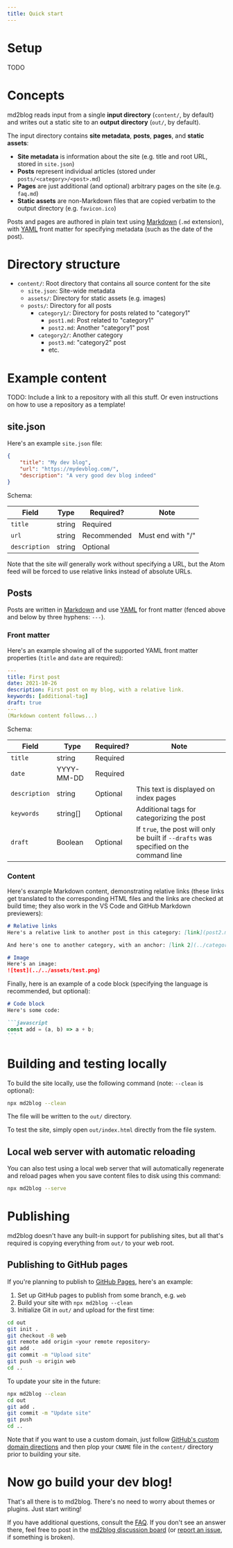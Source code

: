 ```yaml
---
title: Quick start
---
```

# Setup
TODO

# Concepts
md2blog reads input from a single **input directory** (`content/`, by default) and writes out a static site to an **output directory** (`out/`, by default).

The input directory contains **site metadata**, **posts**, **pages**, and **static assets**:

* **Site metadata** is information about the site (e.g. title and root URL, stored in `site.json`)
* **Posts** represent individual articles (stored under `posts/<category>/<post>.md`)
* **Pages** are just additional (and optional) arbitrary pages on the site (e.g. `faq.md`)
* **Static assets** are non-Markdown files that are copied verbatim to the output directory (e.g. `favicon.ico`)

Posts and pages are authored in plain text using [Markdown](https://guides.github.com/features/mastering-markdown/) (`.md` extension), with [YAML](https://en.wikipedia.org/wiki/YAML) front matter for specifying metadata (such as the date of the post).

# Directory structure
* `content/`: Root directory that contains all source content for the site
  * `site.json`: Site-wide metadata
  * `assets/`: Directory for static assets (e.g. images)
  * `posts/`: Directory for all posts
    * `category1/`: Directory for posts related to "category1"
      * `post1.md`: Post related to "category1"
      * `post2.md`: Another "category1" post
    * `category2/`: Another category
      * `post3.md`: "category2" post
      * etc.

# Example content
TODO: Include a link to a repository with all this stuff. Or even instructions on how to use a repository as a template!

## site.json
Here's an example `site.json` file:

```json
{
    "title": "My dev blog",
    "url": "https://mydevblog.com/",
    "description": "A very good dev blog indeed"
}
```

Schema:

| Field | Type | Required? | Note |
| --- | --- | --- | --- |
| `title` | string | Required | |
| `url` | string | Recommended | Must end with "/" |
| `description` | string | Optional | |

Note that the site *will* generally work without specifying a URL, but the Atom feed will be forced to use relative links instead of absolute URLs.

## Posts
Posts are written in [Markdown](https://guides.github.com/features/mastering-markdown/) and use [YAML](https://en.wikipedia.org/wiki/YAML) for front matter (fenced above and below by three hyphens: `---`).

### Front matter
Here's an example showing all of the supported YAML front matter properties (`title` and `date` are required):

```yaml
---
title: First post
date: 2021-10-26
description: First post on my blog, with a relative link.
keywords: [additional-tag]
draft: true
---
(Markdown content follows...)
```

Schema:

| Field | Type | Required? | Note |
| --- | --- | --- | --- |
| `title` | string | Required | |
| `date` | YYYY-MM-DD | Required | |
| `description` | string | Optional | This text is displayed on index pages |
| `keywords` | string[] | Optional | Additional tags for categorizing the post |
| `draft` | Boolean | Optional | If `true`, the post will only be built if `--drafts` was specified on the command line |

### Content
Here's example Markdown content, demonstrating relative links (these links get translated to the corresponding HTML files and the links are checked at build time; they also work in the VS Code and GitHub Markdown previewers):

```markdown
# Relative links
Here's a relative link to another post in this category: [link](post2.md)!

And here's one to another category, with an anchor: [link 2](../category2/post3.md#some-section).

# Image
Here's an image:
![test](../../assets/test.png)
```

Finally, here is an example of a code block (specifying the language is recommended, but optional):

````markdown
# Code block
Here's some code:

```javascript
const add = (a, b) => a + b;
```
````

# Building and testing locally
To build the site locally, use the following command (note: `--clean` is optional):

```sh
npx md2blog --clean
```

The file will be written to the `out/` directory.

To test the site, simply open `out/index.html` directly from the file system.

## Local web server with automatic reloading
You can also test using a local web server that will automatically regenerate and reload pages when you save content files to disk using this command:

```sh
npx md2blog --serve
```

# Publishing
md2blog doesn't have any built-in support for publishing sites, but all that's required is copying everything from `out/` to your web root.

## Publishing to GitHub pages
If you're planning to publish to [GitHub Pages](https://docs.github.com/en/pages/getting-started-with-github-pages/about-github-pages), here's an example:

1. Set up GitHub pages to publish from some branch, e.g. `web`
1. Build your site with `npx md2blog --clean`
1. Initialize Git in `out/` and upload for the first time:

```sh
cd out
git init .
git checkout -B web
git remote add origin <your remote repository>
git add .
git commit -m "Upload site"
git push -u origin web
cd ..
```

To update your site in the future:

```sh
npx md2blog --clean
cd out
git add .
git commit -m "Update site"
git push
cd ..
```

Note that if you want to use a custom domain, just follow [GitHub's custom domain directions](https://docs.github.com/en/pages/configuring-a-custom-domain-for-your-github-pages-site/managing-a-custom-domain-for-your-github-pages-site) and then plop your `CNAME` file in the `content/` directory prior to building your site.

# Now go build your dev blog!
That's all there is to md2blog. There's no need to worry about themes or plugins. Just start writing!

If you have additional questions, consult the [FAQ](posts/faq/index.html). If you don't see an answer there, feel free to post in the [md2blog discussion board](https://github.com/jaredkrinke/md2blog/discussions) (or [report an issue](https://github.com/jaredkrinke/md2blog/issues), if something is broken).
